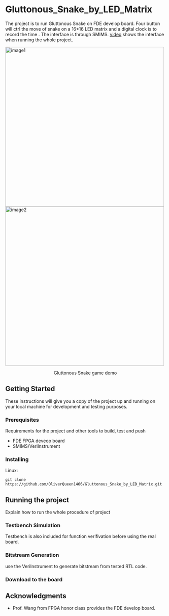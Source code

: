 # Gluttonous_Snake_by_LED_Matrix

The project is to run Gluttonous Snake on FDE develop board. Four button will ctrl the move of snake on a 16*16 LED matrix and a digital clock is to record the time . The interface is through SMIMS. 
[video](https://www.youtube.com/watch?v=pZFWq8M31To&ab_channel=oliverttt) shows the interface when running the whole project.

<div style="display:inline-block">
  <img src="https://github.com/OliverQueen1466/Storage_Image/blob/main/gluttonous/regular.png" alt="image1" width="500">
  <img src="https://github.com/OliverQueen1466/Storage_Image/blob/main/gluttonous/time.png" alt="image2" width="500">
</div>

<p align="center">Gluttonous Snake game demo</p>
  



## Getting Started

These instructions will give you a copy of the project up and running on your local machine for development and testing purposes. 

### Prerequisites

Requirements for the project and other tools to build, test and push 
- FDE FPGA deveop board
- SMIMS/VeriInstrument

### Installing

Linux:

    git clone https://github.com/OliverQueen1466/Gluttonous_Snake_by_LED_Matrix.git


## Running the project

Explain how to run the whole procedure of project

### Testbench Simulation

Testbench is also included for function verifivation before using the real board.

### Bitstream Generation

use the VeriInstrument to generate bitstream from tested RTL code.

### Download to the board

## Acknowledgments

  - Prof. Wang from FPGA honor class provides the FDE develop board.
